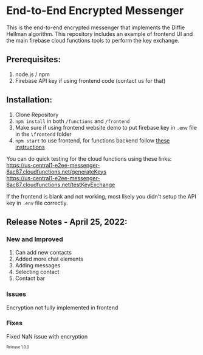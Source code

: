 # End-to-End Encrypted Messenger

This is the end-to-end encrypted messenger that implements the Diffie Hellman algorithm. This repository includes an example of frontend UI
and the main firebase cloud functions tools to perform the key exchange.

## Prerequisites:
1. node.js / npm
2. Firebase API key if using frontend code (contact us for that)

## Installation:
1. Clone Repository
2. `npm install` in both `/functions` and `/frontend`
3. Make sure if using frontend website demo to put firebase key in `.env` file in the `\frontend` folder
4. `npm start` to use frontend, for functions backend follow [these instructions](https://firebase.google.com/docs/emulator-suite/install_and_configure)

You can do quick testing for the cloud functions using these links:  
https://us-central1-e2ee-messenger-8ac87.cloudfunctions.net/generateKeys  
https://us-central1-e2ee-messenger-8ac87.cloudfunctions.net/testKeyExchange

If the frontend is blank and not working, most likely you didn't setup the API key in `.env` file correctly.

## Release Notes - April 25, 2022:  
### New and Improved  
1. Can add new contacts
2. Added more chat elements
3. Adding messages
4. Selecting contact
5. Contact bar  
### Issues  
Encryption not fully implemented in frontend  
### Fixes  
Fixed NaN issue with encryption

<sub><sub>Release 1.0.0<sub><sub>
